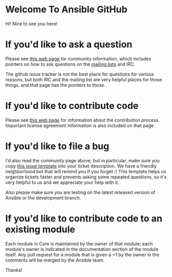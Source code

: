 Welcome To Ansible GitHub
=========================

Hi! Nice to see you here!

If you'd like to ask a question
===============================

Please see [this web page ](http://docs.ansible.com/community.html) for community information, which includes pointers on how to ask questions on the [mailing lists](http://docs.ansible.com/community.html#mailing-list-information) and IRC.  

The github issue tracker is not the best place for questions for various reasons, but both IRC and the mailing list are very helpful places for those things, and that page has the pointers to those.

If you'd like to contribute code
================================

Please see [this web page](http://docs.ansible.com/community.html) for information about the contribution process.  Important license agreement information is also included on that page.

If you'd like to file a bug
===========================

I'd also read the community page above, but in particular, make sure you copy [this issue template](https://github.com/ansible/ansible-modules-core/blob/devel/.github/ISSUE_TEMPLATE.md) into your ticket description.  We have a friendly neighborhood bot that will remind you if you forget :)  This template helps us organize tickets faster and prevents asking some repeated questions, so it's very helpful to us and we appreciate your help with it.

Also please make sure you are testing on the latest released version of Ansible or the development branch.

If you'd like to contribute code to an existing module
======================================================
Each module in Core is maintained by the owner of that module; each module's owner is indicated in the documentation section of the module itself. Any pull request for a module that is given a +1 by the owner in the comments will be merged by the Ansible team.

Thanks!




